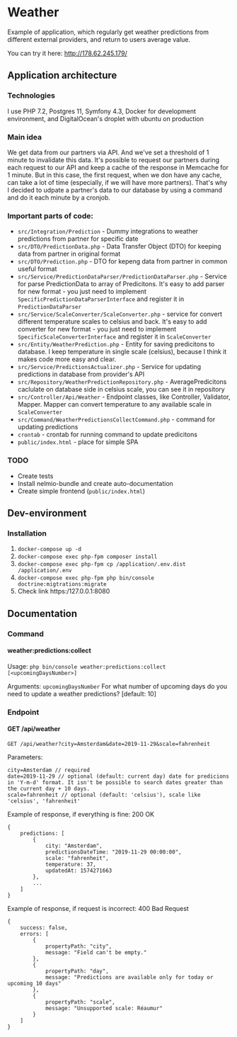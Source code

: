 # Weather

Example of application, which regularly get weather predictions from different external providers, and return to users 
average value.

You can try it here: http://178.62.245.179/
## Application architecture

### Technologies
I use PHP 7.2, Postgres 11, Symfony 4.3, Docker for development environment, and DigitalOcean's droplet with ubuntu on 
production

### Main idea

We get data from our partners via API. And we've set a threshold of 1 minute to invalidate this data.
It's possible to request our partners during each request to our API and keep a cache of the response in Memcache for 1 
minute. But in this case, the first request, when we don have any cache, can take a lot of time (especially, if we will 
have more partners). That's why I decided to udpate a partner's data to our database by using a command and do it each 
minute by a cronjob.

### Important parts of code:
- `src/Integration/Prediction` - Dummy integrations to weather predictions from partner for specific date
- `src/DTO/PredictionData.php` - Data Transfer Object (DTO) for keeping data from partner in original format
- `src/DTO/Prediction.php` - DTO for kepeng data from partner in common useful format
- `src/Service/PredictionDataParser/PredictionDataParser.php` - Service for parse PredictionData to array of Predicitons. 
It's easy to add parser for new format - you just need to implement `SpecificPredictionDataParserInterface` and register 
it in `PredictionDataParser`
- `src/Service/ScaleConverter/ScaleConverter.php` - service for convert different temperature scales to celsius and back.
It's easy to add converter for new format - you just need to implement `SpecificScaleConverterInterface` and register it
in `ScaleConverter`
- `src/Entity/WeatherPrediction.php` - Entity for saving predicitons to database. I keep temperature in single scale 
(celsius), because I think it makes code more easy and clear.
- `src/Service/PredictionsActualizer.php` - Service for updating predictions in database from provider's API
- `src/Repository/WeatherPredictionRepository.php` - AveragePredicitons caclulate on database side in celsius scale, you 
can see it in repository
- `src/Controller/Api/Weather` - Endpoint classes, like Controller, Validator, Mapper. Mapper can convert temperature to 
any available scale in `ScaleConverter`
- `src/Command/WeatherPredictionsCollectCommand.php` - command for updating predictions
- `crontab` - crontab for running command to update predicitons
- `public/index.html` - place for simple SPA

### TODO
- Create tests
- Install nelmio-bundle and create auto-documentation
- Create simple frontend (`public/index.html`)

## Dev-environment

### Installation

1) `docker-compose up -d`
2) `docker-compose exec php-fpm composer install`
3) `docker-compose exec php-fpm cp /application/.env.dist /application/.env`
4) `docker-compose exec php-fpm php bin/console doctrine:migtrations:migrate`
5) Check link https:/127.0.0.1:8080

## Documentation

### Command
#### weather:predictions:collect
Usage:
`php bin/console weather:predictions:collect [<upcomingDaysNumber>]`

Arguments:
  `upcomingDaysNumber` For what number of upcoming days do you need to update a weather predictions? [default: 10]

### Endpoint
#### GET /api/weather
`GET /api/weather?city=Amsterdam&date=2019-11-29&scale=fahrenheit`

Parameters:
```
city=Amsterdam // required
date=2019-11-29 // optional (default: current day) date for predicions in 'Y-m-d' format. It isn't be possible to search dates greater than the current day + 10 days.
scale=fahrenheit // optional (default: 'celsius'), scale like 'celsius', 'fahrenheit'
```
Example of response, if everything is fine: 200 OK
```
{
    predictions: [
        {
            city: "Amsterdam",
            predictionsDateTime: "2019-11-29 00:00:00",
            scale: "fahrenheit",
            temperature: 37,
            updatedAt: 1574271663
        },
        ...
    ]
}
```
Example of response, if request is incorrect: 400 Bad Request
```
{
    success: false,
    errors: [
        {
            propertyPath: "city",
            message: "Field can't be empty."
        },
        {
            propertyPath: "day",
            message: "Predictions are available only for today or upcoming 10 days"
        },
        {
            propertyPath: "scale",
            message: "Unsupported scale: Réaumur"
        }
    ]
}
```
